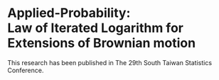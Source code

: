 # Applied-Probability:<br /> Law of Iterated Logarithm for Extensions of Brownian motion<br />
This research has been published in The 29th South Taiwan Statistics Conference.





